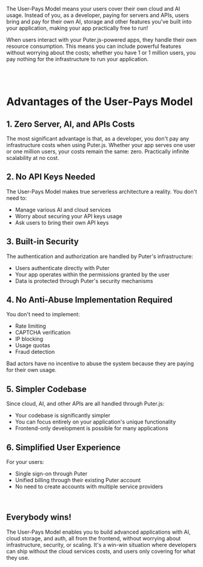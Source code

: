 The User-Pays Model means your users cover their own cloud and AI usage. Instead of you, as a developer, paying for servers and APIs, users bring and pay for their own AI, storage and other features you've built into your application, making your app practically free to run!

When users interact with your Puter.js-powered apps, they handle their own resource consumption. This means you can include powerful features without worrying about the costs; whether you have 1 or 1 million users, you pay nothing for the infrastructure to run your application.

<br><br>

# Advantages of the User-Pays Model

## 1. Zero Server, AI, and APIs Costs

The most significant advantage is that, as a developer, you don't pay any infrastructure costs when using Puter.js. Whether your app serves one user or one million users, your costs remain the same: zero. Practically infinite scalability at no cost.

## 2. No API Keys Needed

The User-Pays Model makes true serverless architecture a reality. You don't need to:
- Manage various AI and cloud services
- Worry about securing your API keys usage
- Ask users to bring their own API keys


## 3. Built-in Security

The authentication and authorization are handled by Puter's infrastructure:
- Users authenticate directly with Puter
- Your app operates within the permissions granted by the user
- Data is protected through Puter's security mechanisms

## 4. No Anti-Abuse Implementation Required

You don't need to implement:
- Rate limiting
- CAPTCHA verification
- IP blocking
- Usage quotas
- Fraud detection

Bad actors have no incentive to abuse the system because they are paying for their own usage.

## 5. Simpler Codebase

Since cloud, AI, and other APIs are all handled through Puter.js:
- Your codebase is significantly simpler
- You can focus entirely on your application's unique functionality
- Frontend-only development is possible for many applications

## 6. Simplified User Experience

For your users:
- Single sign-on through Puter
- Unified billing through their existing Puter account
- No need to create accounts with multiple service providers

<br>

## Everybody wins!

The User-Pays Model enables you to build advanced applications with AI, cloud storage, and auth, all from the frontend, without worrying about infrastructure, security, or scaling. It's a win-win situation where developers can ship without the cloud services costs, and users only covering for what they use.
